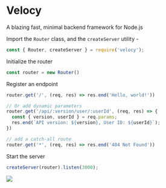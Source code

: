 # Velocy
A blazing fast, minimal backend framework for Node.js

Import the `Router` class, and the `createServer` utility -
```js
const { Router, createServer } = require('velocy');
```

Initialize the router
```js
const router = new Router()
```

Register an endpoint 
```js
router.get('/', (req, res) => res.end('Hello, world!'))

// Or add dynamic parameters
router.get('/api/:version/user/:userId', (req, res) => {
  const { version, userId } = req.params;
  res.end(`API version: ${version}, User ID: ${userId}`);
})

// add a catch-all route
router.get('*', (req, res) => res.end('404 Not Found'))
```
Start the server
```js
createServer(router).listen(3000);
```


![](https://uddrapi.com/api/img?page=velocy_homepage)
